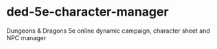 # ded-5e-character-manager
Dungeons &amp; Dragons 5e online dynamic campaign, character sheet and NPC manager
